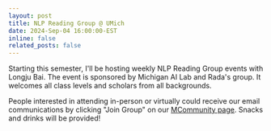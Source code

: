 ```yaml
---
layout: post
title: NLP Reading Group @ UMich 
date: 2024-Sep-04 16:00:00-EST
inline: false
related_posts: false
---
```


Starting this semester, I'll be hosting weekly NLP Reading Group events with Longju Bai. The event is sponsored by Michigan AI Lab and Rada's group. It welcomes all class levels and scholars from all backgrounds.

People interested in attending in-person or virtually could receive our email communications by clicking "Join Group" on our [MCommunity page](https://mcommunity.umich.edu/group/NLP%20Reading%20Group). Snacks and drinks will be provided!  